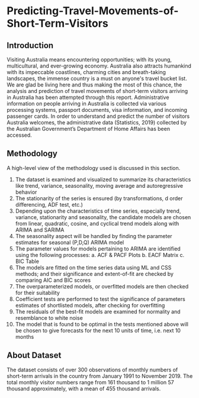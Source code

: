 # Predicting-Travel-Movements-of-Short-Term-Visitors

## Introduction

Visiting Australia means encountering opportunities; with its young, multicultural, and ever-growing economy. Australia also attracts humankind with its impeccable coastlines, charming cities and breath-taking landscapes, the immense country is a must on anyone's travel bucket list. We are glad be living here and thus making the most of this chance, the analysis and prediction of travel movements of short-term visitors arriving in Australia has been attempted through this report.
Administrative information on people arriving in Australia is collected via various processing systems, passport documents, visa information, and incoming passenger cards. In order to understand and predict the number of visitors Australia welcomes, the administrative data (Statistics, 2019) collected by the Australian Government’s Department of Home Affairs has been accessed.

## Methodology

A high-level view of the methodology used is discussed in this section.
1.	The dataset is examined and visualized to summarize its characteristics like trend, variance, seasonality, moving average and autoregressive behavior
2.	The stationarity of the series is ensured (by transformations, d order differencing, ADF test, etc.)
3.	Depending upon the characteristics of time series, especially trend, variance, stationarity and seasonality, the candidate models are chosen from linear, quadratic, cosine, and cyclical trend models along with ARIMA and SARIMA 
4.	The seasonality aspect will be handled by finding the parameter estimates for seasonal (P,D,Q)  ARIMA model
5.	The parameter values for models pertaining to ARIMA are identified using the following processes:
a.	ACF & PACF Plots
b.	EACF Matrix
c.	BIC Table
6.	The models are fitted on the time series data using ML and CSS methods; and their significance and extent-of-fit are checked by comparing AIC and BIC scores
7.	The overparameterized models, or overfitted models are then checked for their suitability
8.	Coefficient tests are performed to test the significance of parameters estimates of shortlisted models, after checking for overfitting
9.	The residuals of the best-fit models are examined for normality and resemblance to white noise
10.	The model that is found to be optimal in the tests mentioned above will be chosen to give forecasts for the next 10 units of time, i.e. next 10 months

## About Dataset

The dataset consists of over 300 observations of monthly numbers of short-term arrivals in the country from January 1991 to November 2019. The total monthly visitor numbers range from 161 thousand to 1 million 57 thousand approximately, with a mean of 455 thousand arrivals. 
